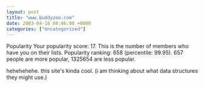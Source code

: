 ```yaml
---
layout: post
title: "www.buddyzoo.com"
date: 2003-04-18 08:46:00 +0000
categories: ["Uncategorized"]
---
```


Popularity
Your popularity score: 17. This is the number of members who have you on their lists. 
Popularity ranking: 658 (percentile: 99.95). 
657 people are more popular, 1325654 are less popular.

hehehehehe. this site's kinda cool. (i am thinking about what data structures they might use.)